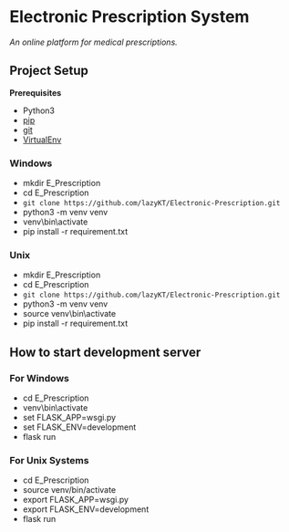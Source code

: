 
# Electronic Prescription System
*An online platform for medical prescriptions.*
## Project Setup
**Prerequisites**
- Python3
- [pip](https://pip.pypa.io/en/stable/installation/)
- [git](https://git-scm.com/book/en/v2/Getting-Started-Installing-Git)
- [VirtualEnv](https://virtualenv.pypa.io/en/latest/installation.html#via-pip)
### Windows
- mkdir E_Prescription
- cd E_Prescription
- `git clone https://github.com/lazyKT/Electronic-Prescription.git`
- python3 -m venv venv
- venv\bin\activate
- pip install -r requirement.txt
### Unix
- mkdir E_Prescription
- cd E_Prescription
- `git clone https://github.com/lazyKT/Electronic-Prescription.git`
- python3 -m venv venv
- source venv\bin\activate
- pip install -r requirement.txt

## How to start development server
### For Windows
- cd E_Prescription
- venv\bin\activate
- set FLASK_APP=wsgi.py
- set FLASK_ENV=development
- flask run
### For Unix Systems
- cd E_Prescription
- source venv/bin/activate
- export FLASK_APP=wsgi.py
- export FLASK_ENV=development
- flask run
